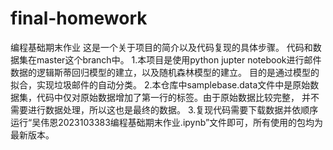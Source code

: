 # final-homework
编程基础期末作业
这是一个关于项目的简介以及代码复现的具体步骤。
代码和数据集在master这个branch中。
1.本项目是使用python jupter notebook进行邮件数据的逻辑斯蒂回归模型的建立，以及随机森林模型的建立。
目的是通过模型的拟合，实现垃圾邮件的自动分类。
2.本仓库中samplebase.data文件中是原始数据集，代码中仅对原始数据增加了第一行的标签。由于原始数据比较完整，
并不需要进行数据处理，所以这也是最终的数据。
3.复现代码需要下载数据并依顺序运行“吴伟恩2023103383编程基础期末作业.ipynb”文件即可，所有使用的包均为最新版本。
